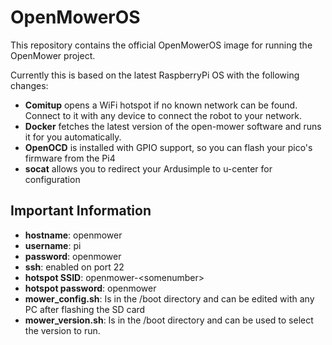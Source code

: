 # OpenMowerOS

This repository contains the official OpenMowerOS image for running the OpenMower project.

Currently this is based on the latest RaspberryPi OS with the following changes:

- **Comitup** opens a WiFi hotspot if no known network can be found. Connect to it with any device to connect the robot to your network.
- **Docker** fetches the latest version of the open-mower software and runs it for you automatically.
- **OpenOCD** is installed with GPIO support, so you can flash your pico's firmware from the Pi4
- **socat** allows you to redirect your Ardusimple to u-center for configuration



## Important Information

- **hostname**: openmower
- **username**: pi
- **password**: openmower
- **ssh**: enabled on port 22
- **hotspot SSID**: openmower-\<somenumber\>
- **hotspot password**: openmower
- **mower_config.sh**: Is in the /boot directory and can be edited with any PC after flashing the SD card
- **mower_version.sh**: Is in the /boot directory and can be used to select the version to run.

